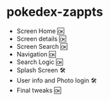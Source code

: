 # pokedex-zappts

- Screen Home 🆗
- Screen details 🆗
- Screen Search 🆗
- Navigation 🆗
- Search Logic 🆗
- Splash Screen 🛠️
- User info and Photo login 🛠️
- Final tweaks 🆗



